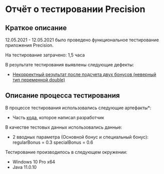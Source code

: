# Отчёт о тестировании Precision

## Краткое описание

12.05.2021 - 12.05.2021 было проведено функциональное тестирование приложения Precision.

На тестирование затрачено: 1,5 часа

В результате тестирования выявлены следующие дефекты:
* [Некорректный результат после подсчета двух бонусов (неверный тип переменной double)](https://github.com/VAGOgrigoryan/Precision/issues/1#issue-890388969)

## Описание процесса тестирования

В процессе тестирования использовались следующие артефакты*:
* Часть [кода](https://github.com/VAGOgrigoryan/Precision/blob/main/Body-of-code), которое написал разработчик

В качестве тестовых данных использовались данные:
* 2 вводных параметра (Основной бонус и специальный бонус):
       regularBonus = 0.3
       specialBonus = 0.6

Тестирование производилось в следующем окружении:
* Windows 10 Pro x64
* Java 11.0.10 
